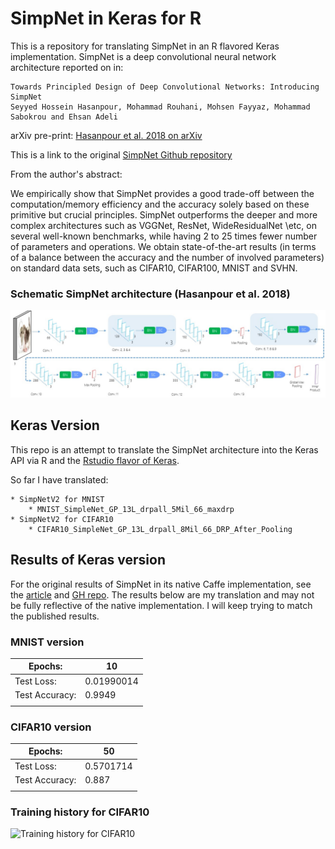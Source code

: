 # SimpNet in Keras for R
This is a repository for translating SimpNet in an R flavored Keras implementation.
SimpNet is a deep convolutional neural network architecture reported on in:

    Towards Principled Design of Deep Convolutional Networks: Introducing SimpNet
    Seyyed Hossein Hasanpour, Mohammad Rouhani, Mohsen Fayyaz, Mohammad Sabokrou and Ehsan Adeli
    
arXiv pre-print: [Hasanpour et al. 2018 on arXiv](https://arxiv.org/abs/1802.06205)

This is a link to the original [SimpNet Github repository](https://github.com/Coderx7/SimpNet)

From the author's abstract:

   We empirically show that SimpNet provides a good trade-off between the computation/memory efficiency and the accuracy solely based on these primitive but crucial principles. SimpNet outperforms the deeper and more complex architectures such as VGGNet, ResNet, WideResidualNet \etc, on several well-known benchmarks, while having 2 to 25 times fewer number of parameters and operations. We obtain state-of-the-art results (in terms of a balance between the accuracy and the number of involved parameters) on standard data sets, such as CIFAR10, CIFAR100, MNIST and SVHN.

### Schematic SimpNet architecture (Hasanpour et al. 2018)

![Schematic SimpNet architecture (Hasanpour et al. 2018)](https://raw.githubusercontent.com/Coderx7/SimpNet/master/SimpNetV2/images/Arch2_01.jpg)
   
## Keras Version
This repo is an attempt to translate the SimpNet architecture into the Keras API via R and the [Rstudio flavor of Keras](https://keras.rstudio.com/).

So far I have translated:

    * SimpNetV2 for MNIST
        * MNIST_SimpleNet_GP_13L_drpall_5Mil_66_maxdrp
    * SimpNetV2 for CIFAR10
        * CIFAR10_SimpleNet_GP_13L_drpall_8Mil_66_DRP_After_Pooling
        
## Results of Keras version
For the original results of SimpNet in its native Caffe implementation, see the [article](https://arxiv.org/abs/1802.06205) and [GH repo](https://github.com/Coderx7/SimpNet). The results below are my translation and may not be fully reflective of the native implementation. I will keep trying to match the published results.

### MNIST version
| Epochs:        | 10         |
|----------------|------------|
| Test Loss:     | 0.01990014 |
| Test Accuracy: | 0.9949     |
|                |            |


### CIFAR10 version
| Epochs:        | 50         |
|----------------|------------|
| Test Loss:     | 0.5701714  |
| Test Accuracy: | 0.887      |
|                |            |

### Training history for CIFAR10
![Training history for CIFAR10](https://raw.githubusercontent.com/mrecos/SimpNet_Keras_R/blob/master/images/CIFAR10_50_epochs.png)

